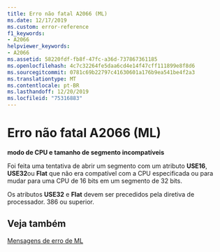 ```yaml
---
title: Erro não fatal A2066 (ML)
ms.date: 12/17/2019
ms.custom: error-reference
f1_keywords:
- A2066
helpviewer_keywords:
- A2066
ms.assetid: 58220fdf-fb8f-47fc-a36d-737867361185
ms.openlocfilehash: 4c7c32264fe5daa6cd4e14f47cff111899e8f8d6
ms.sourcegitcommit: 0781c69b22797c41630601a176b9ea541be4f2a3
ms.translationtype: MT
ms.contentlocale: pt-BR
ms.lasthandoff: 12/20/2019
ms.locfileid: "75316883"
---
```

# <a name="ml-nonfatal-error-a2066"></a>Erro não fatal A2066 (ML)

**modo de CPU e tamanho de segmento incompatíveis**

Foi feita uma tentativa de abrir um segmento com um atributo **USE16**, **USE32**ou **Flat** que não era compatível com a CPU especificada ou para mudar para uma CPU de 16 bits em um segmento de 32 bits.

Os atributos **USE32** e **Flat** devem ser precedidos pela diretiva de processador. 386 ou superior.

## <a name="see-also"></a>Veja também

[Mensagens de erro de ML](ml-error-messages.md)
